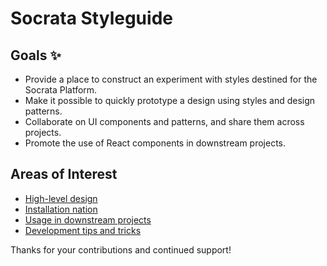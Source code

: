 # Socrata Styleguide
## Goals :sparkles:
- Provide a place to construct an experiment with styles destined for the Socrata Platform.
- Make it possible to quickly prototype a design using styles and design patterns.
- Collaborate on UI components and patterns, and share them across projects.
- Promote the use of React components in downstream projects.

## Areas of Interest
- [High-level design](readme/high-level.md)
- [Installation nation](readme/installation.md)
- [Usage in downstream projects](readme/downstream.md)
- [Development tips and tricks](readme/development.md)

Thanks for your contributions and continued support!
